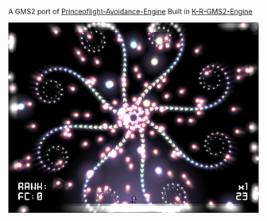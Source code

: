 A GMS2 port of [Princeoflight-Avoidance-Engine](https://github.com/princeoflight612/Princeoflight-Avoidance-Engine) 
Built in [K-R-GMS2-Engine](https://github.com/KingSlendy/K-R-GMS2-Engine)

![Preview](Preview.png)